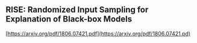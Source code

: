 ## RISE: Randomized Input Sampling for Explanation of Black-box Models


[https://arxiv.org/pdf/1806.07421.pdf](https://arxiv.org/pdf/1806.07421.pd)

